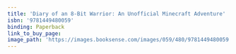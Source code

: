 ```yaml
---
title: 'Diary of an 8-Bit Warrior: An Unofficial Minecraft Adventure'
isbn: '9781449480059'
binding: Paperback
link_to_buy_page:
image_path: 'https://images.booksense.com/images/059/480/9781449480059.jpg'
---
```



